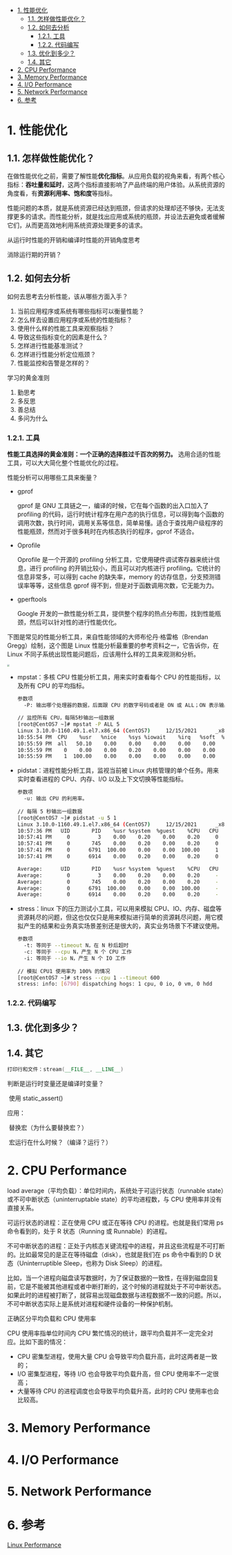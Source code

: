 <!-- TOC -->

- [1. 性能优化](#1-性能优化)
  - [1.1. 怎样做性能优化？](#11-怎样做性能优化)
  - [1.2. 如何去分析](#12-如何去分析)
    - [1.2.1. 工具](#121-工具)
    - [1.2.2. 代码编写](#122-代码编写)
  - [1.3. 优化到多少？](#13-优化到多少)
  - [1.4. 其它](#14-其它)
- [2. CPU Performance](#2-cpu-performance)
- [3. Memory Performance](#3-memory-performance)
- [4. I/O Performance](#4-io-performance)
- [5. Network Performance](#5-network-performance)
- [6. 参考](#6-参考)

<!-- /TOC -->


# 1. 性能优化

## 1.1. 怎样做性能优化？

在做性能优化之前，需要了解性能**优化指标**。从应用负载的视角来看，有两个核心指标：**吞吐量和延时**，这两个指标直接影响了产品终端的用户体验。从系统资源的角度看，有**资源利用率、饱和度**等指标。

性能问题的本质，就是系统资源已经达到瓶颈，但请求的处理却还不够快，无法支撑更多的请求。而性能分析，就是找出应用或系统的瓶颈，并设法去避免或者缓解它们，从而更高效地利用系统资源处理更多的请求。



从运行时性能的开销和编译时性能的开销角度思考

消除运行期的开销？

## 1.2. 如何去分析

如何去思考去分析性能，该从哪些方面入手？

1. 当前应用程序或系统有哪些指标可以衡量性能？
2. 怎么样去设置应用程序或系统的性能指标？
3. 使用什么样的性能工具来观察指标？
4. 导致这些指标变化的因素是什么？
5. 怎样进行性能基准测试？
6. 怎样进行性能分析定位瓶颈？
7. 性能监控和告警是怎样的？

学习的黄金准则

1. 勤思考
2. 多反思
3. 善总结
4. 多问为什么



### 1.2.1. 工具

**性能工具选择的黄金准则：一个正确的选择胜过千百次的努力。** 选用合适的性能工具，可以大大简化整个性能优化的过程。

性能分析可以用哪些工具来衡量？

- gprof

  gprof 是 GNU 工具链之一，编译的时候，它在每个函数的出入口加入了 profiling 的代码，运行时统计程序在用户态的执行信息，可以得到每个函数的调用次数，执行时间，调用关系等信息，简单易懂。适合于查找用户级程序的性能瓶颈，然而对于很多耗时在内核态执行的程序，gprof 不适合。

- Oprofile

  Oprofile 是一个开源的 profiling 分析工具，它使用硬件调试寄存器来统计信息，进行 profiling 的开销比较小，而且可以对内核进行 profiling。它统计的信息非常多，可以得到 cache 的缺失率，memory 的访存信息，分支预测错误率等等，这些信息 gprof 得不到，但是对于函数调用次数，它无能为力。

- gperftools

  Google 开发的一款性能分析工具，提供整个程序的热点分布图，找到性能瓶颈，然后可以针对性的进行性能优化。

下图是常见的性能分析工具，来自性能领域的大师布伦丹·格雷格（Brendan Gregg）绘制，这个图是 Linux 性能分析最重要的参考资料之一，它告诉你，在 Linux 不同子系统出现性能问题后，应该用什么样的工具来观测和分析。

<img src="pictures/linux_observability_tools.png" style="zoom: 33%;" >

- mpstat：多核 CPU 性能分析工具，用来实时查看每个 CPU 的性能指标，以及所有 CPU 的平均指标。

  ```sh
  参数项
  	-P: 输出哪个处理器的数据，后面跟 CPU 的数字号码或者是 ON 或 ALL；ON 表示输出统计每个在运行的处理器；ALL 表示输出统计所有的处理器
  
  // 监控所有 CPU，每隔5秒输出一组数据
  [root@CentOS7 ~]# mpstat -P ALL 5
  Linux 3.10.0-1160.49.1.el7.x86_64 (CentOS7)     12/15/2021      _x86_64_        (2 CPU)
  10:55:54 PM  CPU    %usr   %nice    %sys %iowait    %irq   %soft  %steal  %guest  %gnice   %idle
  10:55:59 PM  all   50.10    0.00    0.00    0.00    0.00    0.00    0.00    0.00    0.00   49.90
  10:55:59 PM    0    0.00    0.00    0.20    0.00    0.00    0.00    0.00    0.00    0.00   99.80
  10:55:59 PM    1  100.00    0.00    0.00    0.00    0.00    0.00    0.00    0.00    0.00    0.00
  ```
  
- pidstat：进程性能分析工具，监视当前被 Linux 内核管理的单个任务。用来实时查看进程的 CPU、内存、I/O 以及上下文切换等性能指标。

  ```sh
  参数项
  	-u: 输出 CPU 的利用率。
  	
  // 每隔 5 秒输出一组数据
  [root@CentOS7 ~]# pidstat -u 5 1
  Linux 3.10.0-1160.49.1.el7.x86_64 (CentOS7)     12/15/2021      _x86_64_        (2 CPU)
  10:57:36 PM   UID       PID    %usr %system  %guest    %CPU   CPU  Command
  10:57:41 PM     0         3    0.00    0.20    0.00    0.20     0  kworker/0:0
  10:57:41 PM     0       745    0.00    0.20    0.00    0.20     0  vmtoolsd
  10:57:41 PM     0      6791  100.00    0.00    0.00  100.00     1  stress
  10:57:41 PM     0      6914    0.00    0.20    0.00    0.20     0  pidstat
  
  Average:      UID       PID    %usr %system  %guest    %CPU   CPU  Command
  Average:        0         3    0.00    0.20    0.00    0.20     -  kworker/0:0
  Average:        0       745    0.00    0.20    0.00    0.20     -  vmtoolsd
  Average:        0      6791  100.00    0.00    0.00  100.00     -  stress
  Average:        0      6914    0.00    0.20    0.00    0.20     -  pidstat
  
  ```

  

- stress：linux 下的压力测试小工具，可以用来模拟 CPU、IO、内存、磁盘等资源耗尽的问题，但这也仅仅只是用来模拟进行简单的资源耗尽问题，用它模拟产生的结果和业务真实场景差别还是很大的，真实业务场景下不建议使用。

  ```sh
  参数项
  	-t: 等同于 --timeout N，在 N 秒后超时
  	-c: 等同于 --cpu N，产生 N 个 CPU 工作
  	-i: 等同于 --io N，产生 N 个 IO 工作
  	
  // 模拟 CPU1 使用率为 100% 的情况
  [root@CentOS7 ~]# stress --cpu 1 --timeout 600
  stress: info: [6790] dispatching hogs: 1 cpu, 0 io, 0 vm, 0 hdd
  ```

  

 





### 1.2.2. 代码编写



## 1.3. 优化到多少？

## 1.4. 其它

```cpp
打印行和文件：stream(__FILE__, __LINE__)
```

判断是运行时变量还是编译时变量？

​	使用 static_assert()

应用：

​	替换宏（为什么要替换宏？）

​	宏运行在什么时候？（编译？运行？）



# 2. CPU Performance

load average（平均负载）：单位时间内，系统处于可运行状态（runnable state）或不可中断状态（uninterruptable state）的平均进程数，与 CPU 使用率并没有直接关系。

可运行状态的进程：正在使用 CPU 或正在等待 CPU 的进程。也就是我们常用 ps 命令看到的，处于 R 状态（Running 或 Runnable）的进程。

不可中断状态的进程：正处于内核态关键流程中的进程，并且这些流程是不可打断的。比如最常见的是正在等待磁盘（disk），也就是我们在 ps 命令中看到的 D 状态（Uninterruptible Sleep，也称为 Disk Sleep）的进程。

比如，当一个进程向磁盘读写数据时，为了保证数据的一致性，在得到磁盘回复前，它是不能被其他进程或者中断打断的，这个时候的进程就处于不可中断状态。如果此时的进程被打断了，就容易出现磁盘数据与进程数据不一致的问题。所以，不可中断状态实际上是系统对进程和硬件设备的一种保护机制。

正确区分平均负载和 CPU 使用率

CPU 使用率指单位时间内 CPU 繁忙情况的统计，跟平均负载并不一定完全对应。比如下面的情况：

- CPU 密集型进程，使用大量 CPU 会导致平均负载升高，此时这两者是一致的；
- I/O 密集型进程，等待 I/O 也会导致平均负载升高，但 CPU 使用率不一定很高；
- 大量等待 CPU 的进程调度也会导致平均负载升高，此时的 CPU 使用率也会比较高。

# 3. Memory Performance



# 4. I/O Performance



# 5. Network Performance



# 6. 参考

[Linux Performance](http://www.brendangregg.com/linuxperf.html)